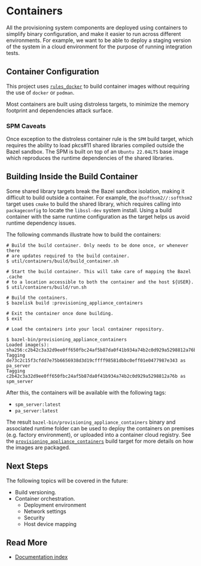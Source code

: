 # Containers

All the provisioning system components are deployed using containers to
simplify binary configuration, and make it easier to run across different
environments. For example, we want to be able to deploy a staging version of
the system in a cloud environment for the purpose of running integration tests.

## Container Configuration

This project uses [`rules_docker`](https://github.com/bazelbuild/rules_docker)
to build container images without requiring the use of `docker` or `podman`.

Most containers are built using distroless targets, to minimize the memory
footprint and dependencies attack surface.

### SPM Caveats

Once exception to the distroless container rule is the `SPM` build target,
which requires the ability to load pkcs#11 shared libraries compiled outside
the Bazel sandbox. The SPM is built on top of an `Ubuntu 22.04LTS` base image
which reproduces the runtime dependencies of the shared libraries.

## Building Inside the Build Container

Some shared library targets break the Bazel sandbox isolation, making it
difficult to build outside a container. For example, the
`@softhsm2//:softhsm2` target uses `cmake` to build the shared library,
which requires calling into `packageconfig` to locate the `libssl-dev`
system install. Using a build container with the same runtime configuration
as the target helps us avoid runtime dependency issues.

The following commands illustrate how to build the containers:

```console
# Build the build container. Only needs to be done once, or whenever there
# are updates required to the build container.
$ util/containers/build/build_container.sh

# Start the build container. This will take care of mapping the Bazel .cache
# to a location accessible to both the container and the host ${USER}.
$ util/containers/build/run.sh

# Build the containers.
$ bazelisk build :provisioning_appliance_containers

# Exit the container once done building.
$ exit

# Load the containers into your local container repository.

$ bazel-bin/provisioning_appliance_containers
Loaded image(s): sha256:c2b42c3a32d9ee0ff650fbc24af5b87da0f41b934a74b2c0d929a5298812a76b
Tagging de73c2c15f3cfdd7e75b6656938d3d19cffff98581dbbc0eff01e0477987e343 as pa_server
Tagging c2b42c3a32d9ee0ff650fbc24af5b87da0f41b934a74b2c0d929a5298812a76b as spm_server
```

After this, the containers will be available with the following tags:

* `spm_server:latest`
* `pa_server:latest`

The result `bazel-bin/provisioning_appliance_containers` binary and associated
runtime folder can be used to deploy the containers on premises (e.g. factory
environment), or uploaded into a container cloud registry. See the
[`provisioning_appliance_containers`](../BUILD.bazel) build target for
more details on how the images are packaged.

## Next Steps

The following topics will be covered in the future:

* Build versioning.
* Container orchestration.
  * Deployment environment
  * Network settings
  * Security
  * Host device mapping

## Read More

* [Documentation index](README.md)
